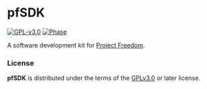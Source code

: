 # pfSDK

[![GPL-v3.0](https://img.shields.io/github/license/ProjectFreedomGaming/pfSDK)](https://spdx.org/licenses/GPL-3.0-or-later.html) [![Phase](https://img.shields.io/badge/phase-research-green)](https://projectfreedom.io)
  
A software development kit for [Project Freedom](https://projectfreedom.io).

### License

**pfSDK** is distributed under the terms of the [GPLv3.0](https://spdx.org/licenses/GPL-3.0-or-later.html) or later license.

